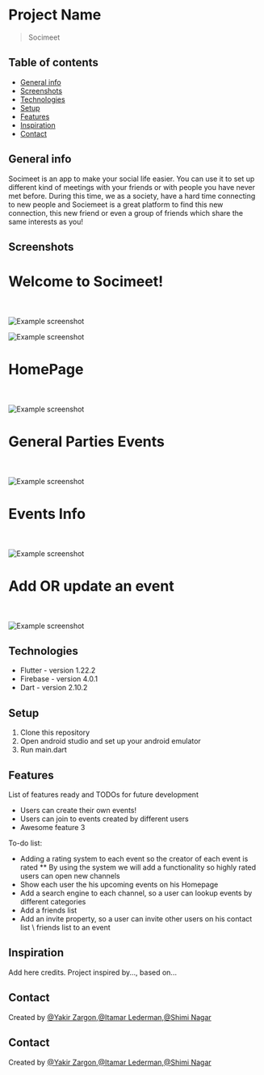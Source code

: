 # Project Name
> Socimeet

## Table of contents
* [General info](#general-info)
* [Screenshots](#screenshots)
* [Technologies](#technologies)
* [Setup](#setup)
* [Features](#features)
* [Inspiration](#inspiration)
* [Contact](#contact)

## General info
Socimeet is an app to make your social life easier.
You can use it to set up different kind of meetings with your friends or with people you have never met before.
During this time, we as a society, have a hard time connecting to new people and Sociemeet is a great platform to find this new connection, this new friend or even a group of friends which share the same interests as you! 

## Screenshots
# Welcome to Socimeet!<br><br>
![Example screenshot](soci_meet/assets/sign%20in.png)<br>

![Example screenshot](soci_meet/assets/sign%20up.png)<br>
# HomePage<br><br>
![Example screenshot](soci_meet/assets/Home.png)<br>
# General Parties Events<br><br>
![Example screenshot](soci_meet/assets/Parties%20events.png)<br>
# Events Info<br><br>
![Example screenshot](soci_meet/assets/event%20info.png)<br>
# Add OR update an event<br><br>
![Example screenshot](soci_meet/assets/add%20event.png)<br>




## Technologies
* Flutter - version 1.22.2
* Firebase - version 4.0.1
* Dart - version 2.10.2

## Setup
1) Clone this repository
2) Open android studio and set up your android emulator
3) Run main.dart

## Features
List of features ready and TODOs for future development
* Users can create their own events!
* Users can join to events created by different users
* Awesome feature 3

To-do list:
* Adding a rating system to each event so the creator of each event is rated
** By using the system we will add a functionality so highly rated users can open new channels  
* Show each user the his upcoming events on his Homepage
* Add a search engine to each channel, so a user can lookup events by different categories
* Add a friends list
* Add an invite property, so a user can invite other users on his contact list \ friends list to an event  


## Inspiration
Add here credits. Project inspired by..., based on...

## Contact
Created by [@Yakir Zargon](https://github.com/yakirza12),[@Itamar Lederman](https://github.com/Itamarled),[@Shimi Nagar](https://github.com/Shimonna394)
## Contact
Created by [@Yakir Zargon](https://github.com/yakirza12),[@Itamar Lederman](https://github.com/Itamarled),[@Shimi Nagar](https://github.com/Shimonna394)